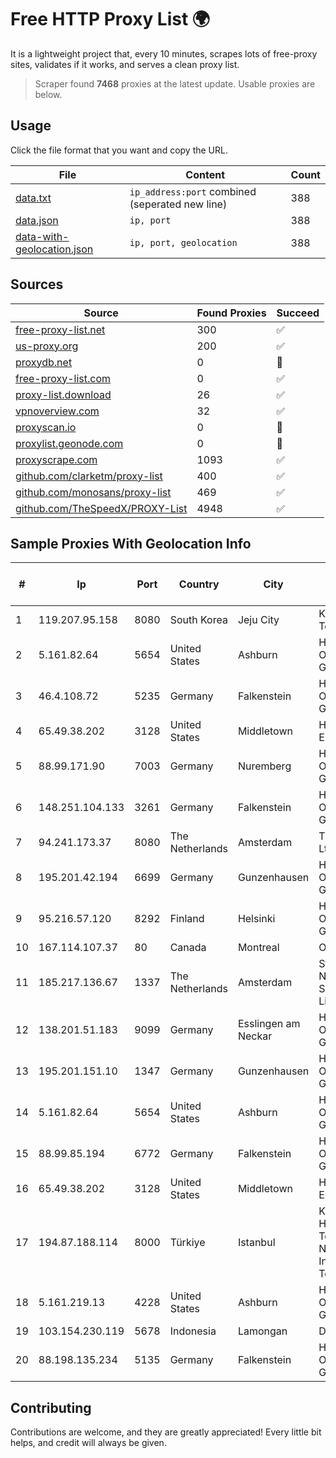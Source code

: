
# Free HTTP Proxy List 🌍

It is a lightweight project that, every 10 minutes, scrapes lots of free-proxy sites, validates if it works, and serves a clean proxy list.


> Scraper found **7468** proxies at the latest update. Usable proxies are below.

## Usage

Click the file format that you want and copy the URL.


|File|Content|Count|
|----|-------|-----|
|[data.txt](https://raw.githubusercontent.com/themiralay/Proxy-List-World/master/data.txt)|`ip_address:port` combined (seperated new line)|388|
|[data.json](https://raw.githubusercontent.com/themiralay/Proxy-List-World/master/data.json)|`ip, port`|388|
|[data-with-geolocation.json](https://raw.githubusercontent.com/themiralay/Proxy-List-World/master/data-with-geolocation.json)|`ip, port, geolocation`|388|

## Sources

|Source|Found Proxies|Succeed|
|------|-------------|-------|
|[free-proxy-list.net](https://free-proxy-list.net)|300|✅|
|[us-proxy.org](https://www.us-proxy.org)|200|✅|
|[proxydb.net](http://proxydb.net)|0|🚫|
|[free-proxy-list.com](https://free-proxy-list.com/?page=&port=&type%5B%5D=http&type%5B%5D=https&up_time=0&search=Search)|0|✅|
|[proxy-list.download](https://www.proxy-list.download/HTTP)|26|✅|
|[vpnoverview.com](https://vpnoverview.com/privacy/anonymous-browsing/free-proxy-servers)|32|✅|
|[proxyscan.io](https://www.proxyscan.io)|0|🚫|
|[proxylist.geonode.com](https://proxylist.geonode.com/api/proxy-list?limit=300&page=1&sort_by=lastChecked&sort_type=desc&protocols=http,https)|0|🚫|
|[proxyscrape.com](https://api.proxyscrape.com/v2/?request=displayproxies&protocol=http&timeout=10000&country=all&ssl=all&anonymity=all)|1093|✅|
|[github.com/clarketm/proxy-list](https://raw.githubusercontent.com/clarketm/proxy-list/master/proxy-list-raw.txt)|400|✅|
|[github.com/monosans/proxy-list](https://raw.githubusercontent.com/monosans/proxy-list/main/proxies/http.txt)|469|✅|
|[github.com/TheSpeedX/PROXY-List](https://raw.githubusercontent.com/TheSpeedX/PROXY-List/master/http.txt)|4948|✅|


## Sample Proxies With Geolocation Info

|#|Ip|Port|Country|City|Internet Service Provider|
|-|--|----|-------|----|-------------------------|
|1|119.207.95.158|8080|South Korea|Jeju City|Korea Telecom|
|2|5.161.82.64|5654|United States|Ashburn|Hetzner Online GmbH|
|3|46.4.108.72|5235|Germany|Falkenstein|Hetzner Online GmbH|
|4|65.49.38.202|3128|United States|Middletown|Hurricane Electric LLC|
|5|88.99.171.90|7003|Germany|Nuremberg|Hetzner Online GmbH|
|6|148.251.104.133|3261|Germany|Falkenstein|Hetzner Online GmbH|
|7|94.241.173.37|8080|The Netherlands|Amsterdam|TimeWeb Ltd.|
|8|195.201.42.194|6699|Germany|Gunzenhausen|Hetzner Online GmbH|
|9|95.216.57.120|8292|Finland|Helsinki|Hetzner Online GmbH|
|10|167.114.107.37|80|Canada|Montreal|OVH SAS|
|11|185.217.136.67|1337|The Netherlands|Amsterdam|Stallion Network Services Limited|
|12|138.201.51.183|9099|Germany|Esslingen am Neckar|Hetzner Online GmbH|
|13|195.201.151.10|1347|Germany|Gunzenhausen|Hetzner Online GmbH|
|14|5.161.82.64|5654|United States|Ashburn|Hetzner Online GmbH|
|15|88.99.85.194|6772|Germany|Falkenstein|Hetzner Online GmbH|
|16|65.49.38.202|3128|United States|Middletown|Hurricane Electric LLC|
|17|194.87.188.114|8000|Türkiye|Istanbul|Kadir Huseyin Tezcan Nosspeed Internet Teknolojileri|
|18|5.161.219.13|4228|United States|Ashburn|Hetzner Online GmbH|
|19|103.154.230.119|5678|Indonesia|Lamongan|DIGITNET|
|20|88.198.135.234|5135|Germany|Falkenstein|Hetzner Online GmbH|



## Contributing

Contributions are welcome, and they are greatly appreciated! Every
little bit helps, and credit will always be given.

